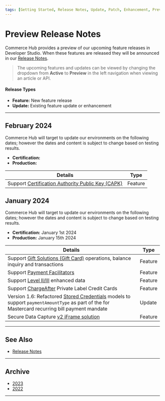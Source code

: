 ```yaml
---
tags: [Getting Started, Release Notes, Update, Patch, Enhancement, Preview]
---
```


# Preview Release Notes

Commerce Hub provides a preview of our upcoming feature releases in Developer Studio. When these features are released they will be announced in our [Release Notes](?path=docs/Release-Notes-Alerts/Release-Notes.md).

<!-- theme: info -->
> The upcoming features and updates can be viewed by changing the dropdown from **Active** to **Preview** in the left navigation when viewing an article or API.

#### Release Types

- **Feature:** New feature release
- **Update:** Existing feature update or enhancement

---

## February 2024

Commerce Hub will target to update our environments on the following dates; however the dates and content is subject to change based on testing results.

- **Certification:** 
- **Production:** 

| Details | Type |
| ----- | ----- |
| Support [Certification Authority Public Key (CAPK)](?path=docs/In-Person/Device_Management/CAPK.md) | Feature |


## January 2024

Commerce Hub will target to update our environments on the following dates; however the dates and content is subject to change based on testing results.

- **Certification:** January 1st 2024
- **Production:** January 15th 2024

| Details | Type |
| ----- | ----- |
| Support [Gift Solutions (Gift Card)](?path=docs/Resources/Guides/Payment-Sources/Gift-Card.md) operations, balance inquiry and transactions | Feature |
| Support [Payment Facilitators](?path=docs/Resources/Guides/Partners/PFAC/Payment-Faciliator.md) | Feature |
| Support [Level II/III](?path=docs/Resources/Guides/Level23/Level23.md) enhanced data | Feature |
| Support [ChargeAfter](?path=docs/Resources/Guides/Payment-Sources/Private-Label/Charge-After.md) Private Label Credit Cards | Feature |
| Version 1.6: Refactored [Stored Credentials](?path=docs/Resources/Guides/Stored-Credentials.md) models to support `paymentAmountType` as part of the for Mastercard recurring bill payment mandate | Update |
| Secure Data Capture [v2 iFrame solution](?path=docs/Online-Mobile-Digital/Secure-Data-Capture/iFrame-JS/iFrame-JS.md) | Feature |

---

## See Also

- [Release Notes](?path=docs/Release-Notes-Alerts/Release-Notes.md)

---

## Archive

- [2023](?path=docs/Release-Notes-Alerts/PRN-2023.md)
- [2022](?path=docs/Release-Notes-Alerts/PRN-2022.md)

---
